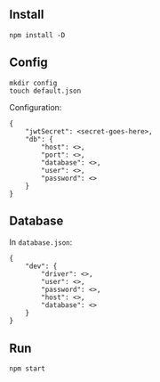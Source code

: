 ## Install

```
npm install -D
```

## Config

```
mkdir config 
touch default.json
```

Configuration:
```
{
    "jwtSecret": <secret-goes-here>,
    "db": {
        "host": <>,
        "port": <>,
        "database": <>,
        "user": <>,
        "password": <> 
    }
}
```

## Database

In `database.json`:

```
{
    "dev": {
        "driver": <>,
        "user": <>,
        "password": <>,
        "host": <>,
        "database": <> 
    }
}
```

## Run

```
npm start
```
